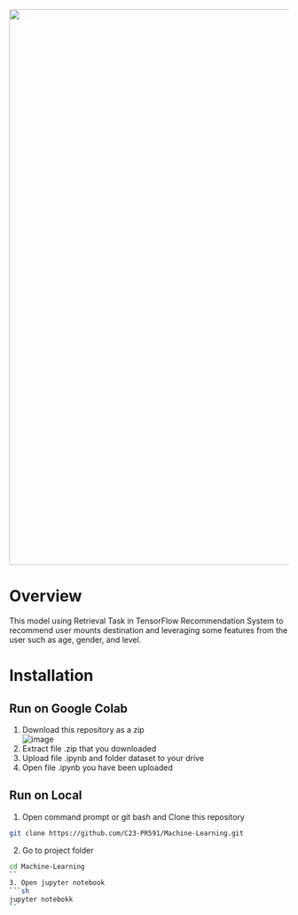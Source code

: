 <div align="center">
  <img src="https://github.com/C23-PR591/C23-PR591/blob/main/background.png" width="1000" height="auto" />
</div>

# Overview
This model using Retrieval Task in TensorFlow Recommendation System to recommend user mounts destination and leveraging some features from the user such as age, gender, and level. 

# Installation 
## Run on Google Colab
  1. Download this repository as a zip </br>
     ![image](https://github.com/C23-PR591/Machine-Learning/assets/81844359/d5924a20-7a4e-470a-bd81-ff793f897e05)
  2. Extract file .zip that you downloaded
  3. Upload file .ipynb and folder dataset to your drive
  4. Open file .ipynb you have been uploaded
 
## Run on Local
  1. Open command prompt or git bash and Clone this repository 
   ```sh
   git clone https://github.com/C23-PR591/Machine-Learning.git
   ```
  2. Go to project folder
   ```sh
   cd Machine-Learning
   ``
  3. Open jupyter notebook
   ```sh
   jupyter notebokk
   ``
